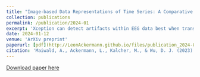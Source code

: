 ```yaml
---
title: "Image-based Data Representations of Time Series: A Comparative Analysis in EEG Artifact Detection"
collection: publications
permalink: /publication/2024-01
excerpt: 'Xception can detect artifacts within EEG data best when transformed by Markov Transition Fields.'
date: 2024-01-12
venue: 'ArXiv preprint'
paperurl: [pdf](http://LeonAckermann.github.io/files/publication_2024-01.pdf)
citation: 'Maiwald, A., Ackermann, L., Kalcher, M., & Wu, D. J. (2023). Image-based Data Representations of Time Series: A Comparative Analysis in EEG Artifact Detection. <i>arXiv preprint</i>'
---
```

[Download paper here](http://LeonAckermann.github.io/files/publication_2024-01.pdf)